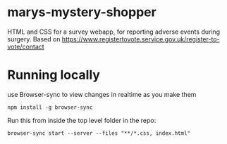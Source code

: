 marys-mystery-shopper
=====================

HTML and CSS for a survey webapp, for reporting adverse events during surgery. Based on https://www.registertovote.service.gov.uk/register-to-vote/contact

# Running locally

use Browser-sync to view changes in realtime as you make them

`npm install -g browser-sync`

Run this from inside the top level folder in the repo:

`browser-sync start --server --files "**/*.css, index.html"`
